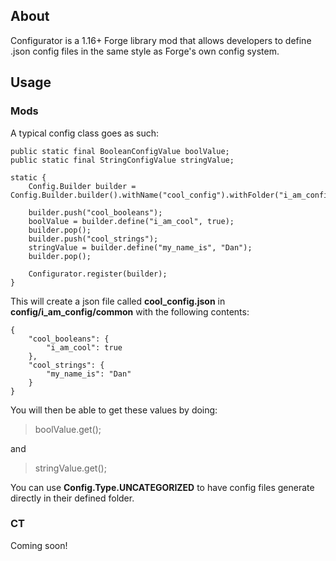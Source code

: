 ## About
Configurator is a 1.16+ Forge library mod that allows developers to define .json config files in the same style as Forge's own config system.

## Usage

### Mods

A typical config class goes as such:

    public static final BooleanConfigValue boolValue;
    public static final StringConfigValue stringValue;
    
    static {
        Config.Builder builder = Config.Builder.builder().withName("cool_config").withFolder("i_am_config").ofType(Config.Type.COMMON);
        
        builder.push("cool_booleans");
        boolValue = builder.define("i_am_cool", true);
        builder.pop();
        builder.push("cool_strings");
        stringValue = builder.define("my_name_is", "Dan");
        builder.pop();
        
        Configurator.register(builder);
    }

This will create a json file called **cool_config.json** in **config/i_am_config/common** with the following contents:

    {
        "cool_booleans": {
            "i_am_cool": true
        },
        "cool_strings": {
            "my_name_is": "Dan"
        }
    }

You will then be able to get these values by doing:

> boolValue.get();

and 

> stringValue.get();


You can use **Config.Type.UNCATEGORIZED** to have config files generate directly in their defined folder.

### CT

Coming soon!